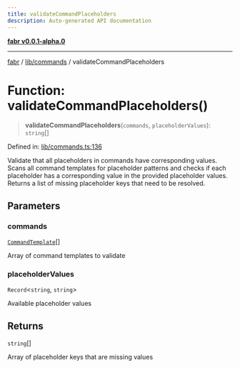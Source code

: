 ```yaml
---
title: validateCommandPlaceholders
description: Auto-generated API documentation
---
```


[**fabr v0.0.1-alpha.0**](../../../README.md)

***

[fabr](../../../README.md) / [lib/commands](../README.md) / validateCommandPlaceholders

# Function: validateCommandPlaceholders()

> **validateCommandPlaceholders**(`commands`, `placeholderValues`): `string`[]

Defined in: [lib/commands.ts:136](https://github.com/yashjawale/fabr/blob/main/src/lib/commands.ts#L136)

Validate that all placeholders in commands have corresponding values.
Scans all command templates for placeholder patterns and checks if each
placeholder has a corresponding value in the provided placeholder values.
Returns a list of missing placeholder keys that need to be resolved.

## Parameters

### commands

[`CommandTemplate`](../../../types/fabr-config/interfaces/CommandTemplate.md)[]

Array of command templates to validate

### placeholderValues

`Record`\<`string`, `string`\>

Available placeholder values

## Returns

`string`[]

Array of placeholder keys that are missing values
